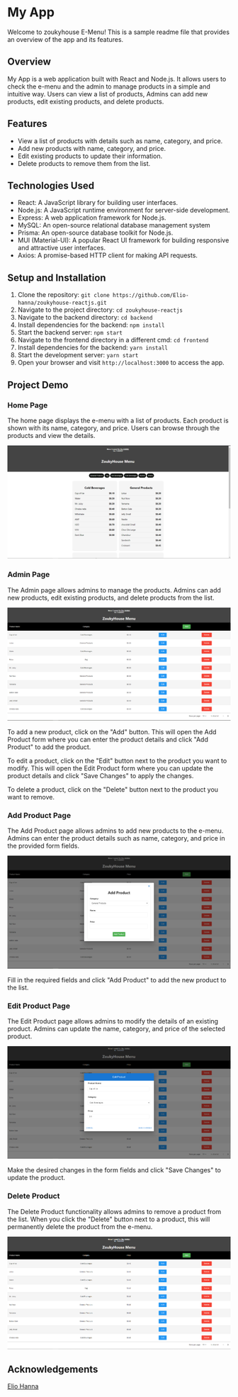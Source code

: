 # My App

Welcome to zoukyhouse E-Menu! This is a sample readme file that provides an overview of the app and its features.

## Overview

My App is a web application built with React and Node.js. It allows users to check the e-menu and the admin to manage products in a simple and intuitive way. Users can view a list of products, Admins can add new products, edit existing products, and delete products.

## Features

- View a list of products with details such as name, category, and price.
- Add new products with name, category, and price.
- Edit existing products to update their information.
- Delete products to remove them from the list.

## Technologies Used

- React: A JavaScript library for building user interfaces.
- Node.js: A JavaScript runtime environment for server-side development.
- Express: A web application framework for Node.js.
- MySQL: An open-source relational database management system
- Prisma: An open-source database toolkit for Node.js.
- MUI (Material-UI): A popular React UI framework for building responsive and attractive user interfaces.
- Axios: A promise-based HTTP client for making API requests.

## Setup and Installation

1. Clone the repository: `git clone https://github.com/Elio-hanna/zoukyhouse-reactjs.git`
2. Navigate to the project directory: `cd zoukyhouse-reactjs`
5. Navigate to the backend directory: `cd backend`
6. Install dependencies for the backend: `npm install`
7. Start the backend server: `npm start`
8. Navigate to the frontend directory in a different cmd: `cd frontend`
9. Install dependencies for the backend: `yarn install`
10. Start the development server: `yarn start`
11. Open your browser and visit `http://localhost:3000` to access the app.

## Project Demo

### Home Page

The home page displays the e-menu with a list of products. Each product is shown with its name, category, and price. Users can browse through the products and view the details.

![Home Page Screenshot](./docs/Home.PNG)


### Admin Page

The Admin page allows admins to manage the products. Admins can add new products, edit existing products, and delete products from the list.

![Admin Page Screenshot](./docs/Admin.PNG)

To add a new product, click on the "Add" button. This will open the Add Product form where you can enter the product details and click "Add Product" to add the product.

To edit a product, click on the "Edit" button next to the product you want to modify. This will open the Edit Product form where you can update the product details and click "Save Changes" to apply the changes.

To delete a product, click on the "Delete" button next to the product you want to remove.

### Add Product Page

The Add Product page allows admins to add new products to the e-menu. Admins can enter the product details such as name, category, and price in the provided form fields.

![Add Product Page Screenshot](./docs/Add.PNG)

Fill in the required fields and click "Add Product" to add the new product to the list.

### Edit Product Page

The Edit Product page allows admins to modify the details of an existing product. Admins can update the name, category, and price of the selected product.

![Edit Product Page Screenshot](./docs/Edit.PNG)

Make the desired changes in the form fields and click "Save Changes" to update the product.

### Delete Product

The Delete Product functionality allows admins to remove a product from the list. When you click the "Delete" button next to a product, this will permanently delete the product from the e-menu.

![Delete Product Screenshot](./docs/Delete.PNG)



## Acknowledgements

[Elio Hanna](https://github.com/Elio-hanna)
